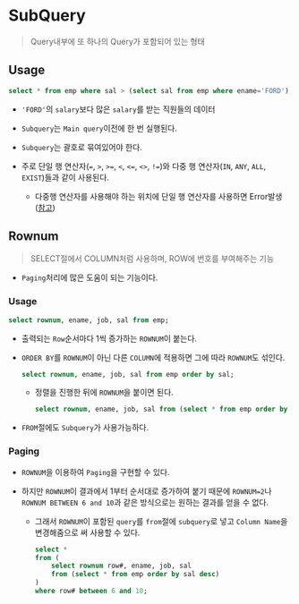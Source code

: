 # SubQuery

> Query내부에 또 하나의 Query가 포함되어 있는 형태

## Usage

```sql
select * from emp where sal > (select sal from emp where ename='FORD');
```

* `'FORD'`의 `salary`보다 많은 `salary`를 받는 직원들의 데이터

* `Subquery`는 `Main query`이전에 한 번 실행된다.
* `Subquery`는 괄호로 묶여있어야 한다.
* 주로 단일 행 연산자(`=`, `>`, `>=`, `<`, `<=`, `<>`, `!=`)와 다중 행 연산자(`IN`, `ANY`, `ALL`, `EXIST`)들과 같이 사용된다.
  * 다중행 연산자를 사용해야 하는 위치에 단일 행 연산자를 사용하면 Error발생([참고](./Error/ORA-01427))

## Rownum

> SELECT절에서 COLUMN처럼 사용하며, ROW에 번호를 부여해주는 기능

* `Paging`처리에 많은 도움이 되는 기능이다.

### Usage

```sql
select rownum, ename, job, sal from emp;
```

* 출력되는 `Row`순서마다 1씩 증가하는 `ROWNUM`이 붙는다.

* `ORDER BY`를 `ROWNUM`이 아닌 다른 `COLUMN`에 적용하면 그에 따라 `ROWNUM`도 섞인다.

  ```sql
  select rownum, ename, job, sal from emp order by sal;
  ```

  * 정렬을 진행한 뒤에 `ROWNUM`을 붙이면 된다.

    ```sql
    select rownum, ename, job, sal from (select * from emp order by sal);
    ```


* `FROM`절에도 `Subquery`가 사용가능하다.

### Paging

* `ROWNUM`을 이용하여 `Paging`을 구현할 수 있다.

* 하지만 `ROWNUM`이 결과에서 1부터 순서대로 증가하여 붙기 때문에 `ROWNUM=2`나 `ROWNUM BETWEEN 6 and 10`과 같은 방식으로는 원하는 결과를 얻을 수 없다.

  * 그래서 `ROWNUM`이 포함된 `query`를 `from`절에 `subquery`로 넣고 `Column Name`을 변경해줌으로 써 사용할 수 있다.

    ```sql
    select *
    from (
    	select rownum row#, ename, job, sal
    	from (select * from emp order by sal desc)
    )
    where row# between 6 and 10;
    ```

    